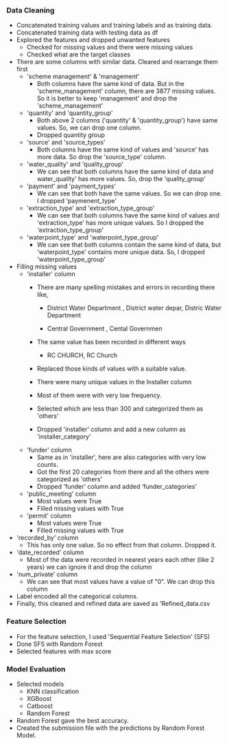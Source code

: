 ### **Data Cleaning**

- Concatenated training values and training labels and as training data.
- Concatenated training data with testing data as df
- Explored the features and dropped unwanted features
  - Checked for missing values and there were missing values
  - Checked what are the target classes
- There are some columns with similar data. Cleared and rearrange them first
  - &#39;scheme management&#39; &amp; &#39;management&#39;
    - Both columns have the same kind of data. But in the &#39;scheme\_management&#39; column, there are 3877 missing values. So it is better to keep &#39;management&#39; and drop the &#39;scheme\_management&#39;
  - &#39;quantity&#39; and &#39;quantity\_group&#39;
    - Both above 2 columns (&#39;quantity&#39; &amp; &#39;quantity\_group&#39;) have same values. So, we can drop one column.
    - Dropped quantity group
  - &#39;source&#39; and &#39;source\_types&#39;
    - Both columns have the same kind of values and &#39;source&#39; has more data. So drop the &#39;source\_type&#39; column.
  - &#39;water\_quality&#39; and &#39;quality\_group&#39;
    - We can see that both columns have the same kind of data and water\_quality&#39; has more values. So, drop the &#39;quality\_group&#39;
  - &#39;payment&#39; and &#39;payment\_types&#39;
    - We can see that both have the same values. So we can drop one. I dropped &#39;paymenent\_type&#39;
  - &#39;extraction\_type&#39; and &#39;extraction\_type\_group&#39;
    - We can see that both columns have the same kind of values and &#39;extraction\_type&#39; has more unique values. So I dropped the &#39;extraction\_type\_group&#39;
  - &#39;waterpoint\_type&#39; and &#39;waterpoint\_type\_group&#39;
    - We can see that both columns contain the same kind of data, but &#39;waterpoint\_type&#39; contains more unique data. So, I dropped &#39;waterpoint\_type\_group&#39;
- Filling missing values
  - &#39;installer&#39; column
    - There are many spelling mistakes and errors in recording there like,

      - District Water Department , District water depar, Distric Water Department

      - Central Government , Cental Governmen
    - The same value has been recorded in different ways
      - RC CHURCH, RC Church
    - Replaced those kinds of values with a suitable value.
    - There were many unique values in the Installer column
    - Most of them were with very low frequency.
    - Selected which are less than 300 and categorized them as &#39;others&#39;
    - Dropped &#39;installer&#39; column and add a new column as &#39;installer\_category&#39;
  - &#39;funder&#39; column
    - Same as in &#39;installer&#39;, here are also categories with very low counts.
    - Got the first 20 categories from there and all the others were categorized as &#39;others&#39;
    - Dropped &#39;funder&#39; column and added &#39;funder\_categories&#39;
  - &#39;public\_meeting&#39; column
    - Most values were True
    - Filled missing values with True
  - &#39;permit&#39; column
    - Most values were True
    - Filled missing values with True
- &#39;recorded\_by&#39; column
  - This has only one value. So no effect from that column. Dropped it.
- &#39;date\_recorded&#39; column
  - Most of the data were recorded in nearest years each other (like 2 years) we can ignore it and drop the column
- &#39;num\_private&#39; column
  - We can see that most values have a value of &quot;0&quot;. We can drop this column
- Label encoded all the categorical columns.
- Finally, this cleaned and refined data are saved as &#39;Refined\_data.csv

### **Feature Selection**

- For the feature selection, I used &#39;Sequential Feature Selection&#39; (SFS)
- Done SFS with Random Forest
- Selected features with max score

### **Model Evaluation**

- Selected models
  - KNN classification
  - XGBoost
  - Catboost
  - Random Forest
- Random Forest gave the best accuracy.
- Created the submission file with the predictions by Random Forest Model.
